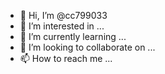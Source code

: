 - 👋 Hi, I’m @cc799033
- 👀 I’m interested in ...
- 🌱 I’m currently learning ...
- 💞️ I’m looking to collaborate on ...
- 📫 How to reach me ...

<!---
cc799033/cc799033 is a ✨ special ✨ repository because its `README.md` (this file) appears on your GitHub profile.
You can click the Preview link to take a look at your changes.
--->


